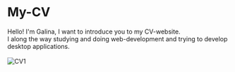 # My-CV
Hello! I'm Galina, I want to introduce you to my CV-website.
<br>
I along the way studying and doing web-development and trying to develop desktop applications.
<br>
<br>
![CV1](https://user-images.githubusercontent.com/78618492/134235059-afe3982a-beed-4ba9-8302-5e459ebd23ae.png)


